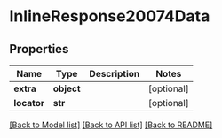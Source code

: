 # InlineResponse20074Data

## Properties
Name | Type | Description | Notes
------------ | ------------- | ------------- | -------------
**extra** | **object** |  | [optional] 
**locator** | **str** |  | [optional] 

[[Back to Model list]](../README.md#documentation-for-models) [[Back to API list]](../README.md#documentation-for-api-endpoints) [[Back to README]](../README.md)

